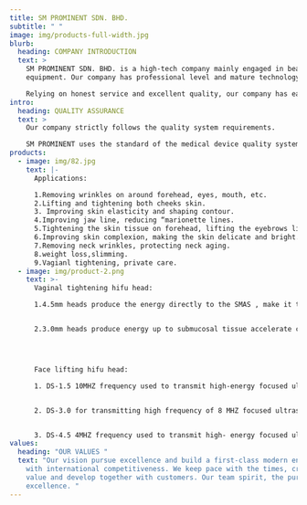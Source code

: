 ```yaml
---
title: SM PROMINENT SDN. BHD.
subtitle: " "
image: img/products-full-width.jpg
blurb:
  heading: COMPANY INTRODUCTION
  text: >
    SM PROMINENT SDN. BHD. is a high-tech company mainly engaged in beauty
    equipment. Our company has professional level and mature technology. 

    Relying on honest service and excellent quality, our company has earned good reputation in the beauty industry.
intro:
  heading: QUALITY ASSURANCE
  text: >
    Our company strictly follows the quality system requirements.

    SM PROMINENT uses the standard of the medical device quality system, our machines are in line with European CE standards.
products:
  - image: img/82.jpg
    text: |-
      Applications:

      1.Removing wrinkles on around forehead, eyes, mouth, etc.
      2.Lifting and tightening both cheeks skin.
      3. Improving skin elasticity and shaping contour.
      4.Improving jaw line, reducing “marionette lines.
      5.Tightening the skin tissue on forehead, lifting the eyebrows lines.
      6.Improving skin complexion, making the skin delicate and bright.
      7.Removing neck wrinkles, protecting neck aging.
      8.weight loss,slimming.
      9.Vagianl tightening, private care.
  - image: img/product-2.png
    text: >-
      Vaginal tightening hifu head:

      1.4.5mm heads produce the energy directly to the SMAS , make it thermal coagulation , make the SMAS tighten and lifting, let the muscles improved the muscle structure from deep to shallow, make better to help the muscle layer restor elasticity and tighten.


      2.3.0mm heads produce energy up to submucosal tissue accelerate cell activity and make the collegen regrowth and restructuring, increase mucous elasticity and meke vaginal muscle tighten.




      Face lifting hifu head:

      1. DS-1.5 10MHZ frequency used to transmit high-energy focused ultrasound to the epidermis tissue,the ultrasound to penetrate the skin to a depth of 1.5mm,is responsible for activating the skin epidermis in thinner tissue. 


      2. DS-3.0 for transmitting high frequency of 8 MHZ focused ultrasound energy into the dermis layer of the skin tissue,the ultrasound to penetrate the skin to a depth of 3.0mm,is responsible for activating the skin’s dermal layer of collagen,effectively enhance the effect of the consolidation of the outline,but also improve large pores and reduce the appearance of wrinkles.


      3. DS-4.5 4MHZ frequency used to transmit high- energy focused ultrasound to the skin, subcutaneous tissue, the ultrasound to penetrate the skin to a depth of 4.5mm, direct subcutaneous SMAS layer, forming “heat coagulation” regional, targeted to thicker skin, such as cheeks, etc.
values:
  heading: "OUR VALUES "
  text: "Our vision pursue excellence and build a first-class modern enterprise
    with international competitiveness. We keep pace with the times, create
    value and develop together with customers. Our team spirit, the pursuit of
    excellence. "
---
```

